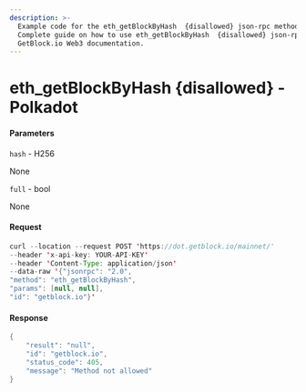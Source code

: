 ```yaml
---
description: >-
  Example code for the eth_getBlockByHash  {disallowed} json-rpc method.
  Сomplete guide on how to use eth_getBlockByHash  {disallowed} json-rpc in
  GetBlock.io Web3 documentation.
---
```


# eth\_getBlockByHash {disallowed} - Polkadot

#### Parameters

`hash` - H256

None

`full` - bool

None

#### Request

```java
curl --location --request POST 'https://dot.getblock.io/mainnet/' 
--header 'x-api-key: YOUR-API-KEY' 
--header 'Content-Type: application/json' 
--data-raw '{"jsonrpc": "2.0",
"method": "eth_getBlockByHash",
"params": [null, null],
"id": "getblock.io"}'
```

#### Response

```java
{
    "result": "null",
    "id": "getblock.io",
    "status_code": 405,
    "message": "Method not allowed"
}
```
